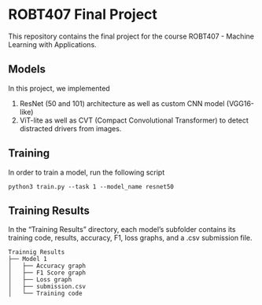 # ROBT407 Final Project
This repository contains the final project for the course ROBT407 - Machine Learning with Applications.

## Models
In this project, we implemented
1. ResNet (50 and 101) architecture as well as custom CNN model (VGG16-like)
2. ViT-lite as well as CVT (Compact Convolutional Transformer) to detect distracted drivers from images.

## Training
In order to train a model, run the following script
```
python3 train.py --task 1 --model_name resnet50
```

## Training Results
In the “Training Results” directory, each model’s subfolder contains its training code, results, accuracy, F1, loss graphs, and a .csv submission file.
```
Trainnig Results
├── Model 1
│   ├── Accuracy graph
│   ├── F1 Score graph
│   ├── Loss graph
│   ├── submission.csv
│   └── Training code
```
